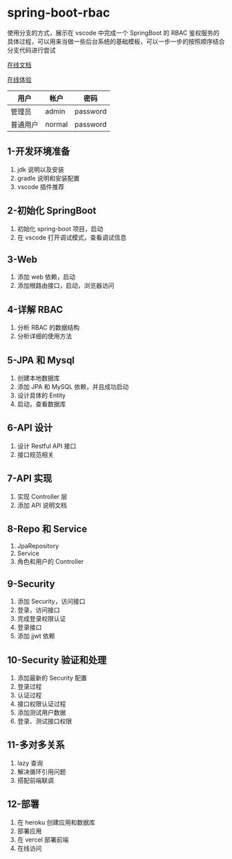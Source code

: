 # spring-boot-rbac

使用分支的方式，展示在 vscode 中完成一个 SpringBoot 的 RBAC 鉴权服务的具体过程，可以用来当做一些后台系统的基础模板，可以一步一步的按照顺序结合分支代码进行尝试

[在线文档](https://rbac-docs.vercel.app/)

[在线体验](https://rbac-front.vercel.app)

| 用户     | 帐户   | 密码     |
| -------- | ------ | -------- |
| 管理员   | admin  | password |
| 普通用户 | normal | password |

## 1-开发环境准备

1. jdk 说明以及安装
2. gradle 说明和安装配置
3. vscode 插件推荐

## 2-初始化 SpringBoot

1. 初始化 spring-boot 项目，启动
2. 在 vscode 打开调试模式，查看调试信息

## 3-Web

1. 添加 web 依赖，启动
2. 添加根路由接口，启动，浏览器访问

## 4-详解 RBAC

1. 分析 RBAC 的数据结构
2. 分析详细的使用方法

## 5-JPA 和 Mysql

1. 创建本地数据库
2. 添加 JPA 和 MySQL 依赖，并且成功启动
3. 设计具体的 Entity
4. 启动，查看数据库

## 6-API 设计

1. 设计 Restful API 接口
2. 接口规范相关

## 7-API 实现

1. 实现 Controller 层
2. 添加 API 说明文档

## 8-Repo 和 Service

1. JpaRepository
2. Service
3. 角色和用户的 Controller

## 9-Security

1. 添加 Security，访问接口
2. 登录，访问接口
3. 完成登录权限认证
4. 登录接口
5. 添加 jjwt 依赖

## 10-Security 验证和处理

1. 添加最新的 Security 配置
2. 登录过程
3. 认证过程
4. 接口权限认证过程
5. 添加测试用户数据
6. 登录、测试接口权限

## 11-多对多关系

1. lazy 查询
2. 解决循环引用问题
3. 搭配前端联调

## 12-部署

1. 在 heroku 创建应用和数据库
2. 部署应用
3. 在 vercel 部署前端
4. 在线访问
